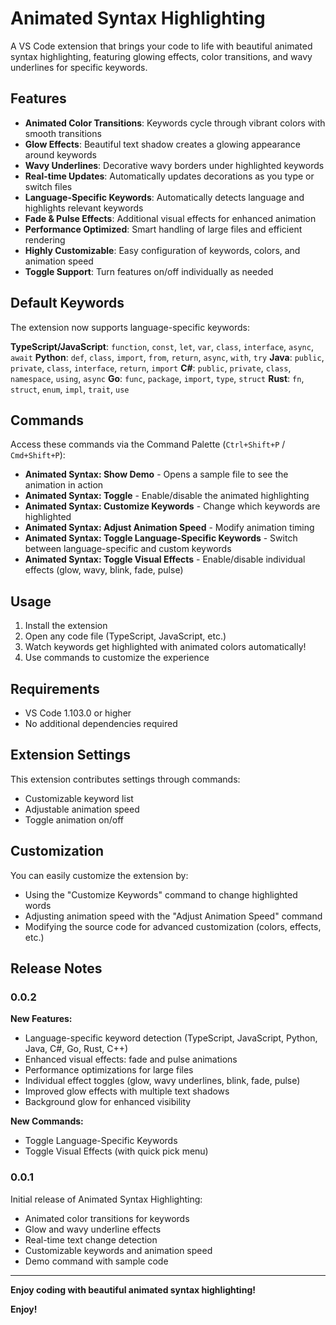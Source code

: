 # Animated Syntax Highlighting

A VS Code extension that brings your code to life with beautiful animated syntax highlighting, featuring glowing effects, color transitions, and wavy underlines for specific keywords.

## Features

- **Animated Color Transitions**: Keywords cycle through vibrant colors with smooth transitions
- **Glow Effects**: Beautiful text shadow creates a glowing appearance around keywords
- **Wavy Underlines**: Decorative wavy borders under highlighted keywords
- **Real-time Updates**: Automatically updates decorations as you type or switch files
- **Language-Specific Keywords**: Automatically detects language and highlights relevant keywords
- **Fade & Pulse Effects**: Additional visual effects for enhanced animation
- **Performance Optimized**: Smart handling of large files and efficient rendering
- **Highly Customizable**: Easy configuration of keywords, colors, and animation speed
- **Toggle Support**: Turn features on/off individually as needed

## Default Keywords

The extension now supports language-specific keywords:

**TypeScript/JavaScript**: `function`, `const`, `let`, `var`, `class`, `interface`, `async`, `await`
**Python**: `def`, `class`, `import`, `from`, `return`, `async`, `with`, `try`
**Java**: `public`, `private`, `class`, `interface`, `return`, `import`
**C#**: `public`, `private`, `class`, `namespace`, `using`, `async`
**Go**: `func`, `package`, `import`, `type`, `struct`
**Rust**: `fn`, `struct`, `enum`, `impl`, `trait`, `use`

## Commands

Access these commands via the Command Palette (`Ctrl+Shift+P` / `Cmd+Shift+P`):

- **Animated Syntax: Show Demo** - Opens a sample file to see the animation in action
- **Animated Syntax: Toggle** - Enable/disable the animated highlighting
- **Animated Syntax: Customize Keywords** - Change which keywords are highlighted
- **Animated Syntax: Adjust Animation Speed** - Modify animation timing
- **Animated Syntax: Toggle Language-Specific Keywords** - Switch between language-specific and custom keywords
- **Animated Syntax: Toggle Visual Effects** - Enable/disable individual effects (glow, wavy, blink, fade, pulse)

## Usage

1. Install the extension
2. Open any code file (TypeScript, JavaScript, etc.)
3. Watch keywords get highlighted with animated colors automatically!
4. Use commands to customize the experience

## Requirements

- VS Code 1.103.0 or higher
- No additional dependencies required

## Extension Settings

This extension contributes settings through commands:

- Customizable keyword list
- Adjustable animation speed
- Toggle animation on/off

## Customization

You can easily customize the extension by:

- Using the "Customize Keywords" command to change highlighted words
- Adjusting animation speed with the "Adjust Animation Speed" command
- Modifying the source code for advanced customization (colors, effects, etc.)

## Release Notes

### 0.0.2

**New Features:**
- Language-specific keyword detection (TypeScript, JavaScript, Python, Java, C#, Go, Rust, C++)
- Enhanced visual effects: fade and pulse animations
- Performance optimizations for large files
- Individual effect toggles (glow, wavy underlines, blink, fade, pulse)
- Improved glow effects with multiple text shadows
- Background glow for enhanced visibility

**New Commands:**
- Toggle Language-Specific Keywords
- Toggle Visual Effects (with quick pick menu)

### 0.0.1

Initial release of Animated Syntax Highlighting:

- Animated color transitions for keywords
- Glow and wavy underline effects
- Real-time text change detection
- Customizable keywords and animation speed
- Demo command with sample code

---

**Enjoy coding with beautiful animated syntax highlighting!**

**Enjoy!**
